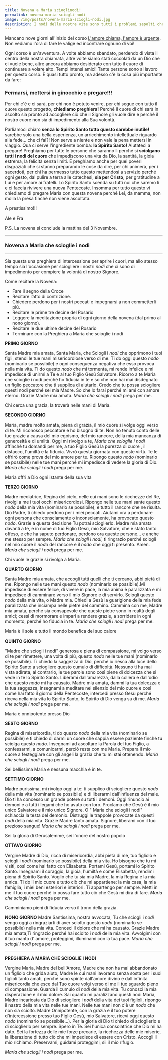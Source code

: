 ```yaml
---
title: Novena a Maria scioglinodi!
permalink: novena-maria-sciogli-nodi
image: /img/posts/novena-maria-sciogli-nodi.jpg
description: I nodi delle nostre vite sono tutti i problemi sepolti che portiamo avanti negli anni, che non sappiamo come risolvere, ma che ci impediscono di accogliere pienamente la chiamata che il Signore oggi stesso ci fa. La preghiera e l'abbandono sono la cura!
---
```


Mancano nove giorni all'inizio del corso [L'amore chiama, l'amore è urgente](http://5p2p.it/l-amore-chiama-l-amore-e-urgente/). Non vediamo l'ora di fare le valige ed incontrare ognuno di voi!

Ogni corso è un'avventura. A volte abbiamo sbandato, perdendo di vista il centro della nostra chiamata, altre volte siamo stati coccolati da un Dio che ci vuole bene, altre ancora abbiamo desiderato con tutto il cuore di continuare a volare alto. Tempi intensi amici! Tante persone sono al lavoro per questo corso. È quasi tutto pronto, ma adesso c'è la cosa più importante da fare:

### Fermarsi, mettersi in ginocchio e pregare!!!

Per chi c'è e ci sarà, per chi non è potuto venire, per chi segue con tutto il cuore  questo progetto, **chiediamo preghiera!** Perché il cuore di chi sarà in ascolto sia pronto ad accogliere ciò che il Signore gli vuole dire e perché il nostro cuore non sia di impedimento alla Sua volontà.

Parliamoci chiaro **senza lo Spirito Santo tutto questo sarebbe inutile!** sarebbe solo una bella esperienza, un arricchimento intellettuale riguardo alla fede... che ci fai?! Non serve a niente e non vale la pena mettersi in viaggio. Qua ci serve l'ingrediente bomba: **lo Spirito Santo!** Aiutateci a pregare! Preghiamo per tutte le persone che saranno lì  perché si **sciolgano tutti i nodi del cuore** che impediscono una vita da Dio, la santità, la gioia estrema, la felicità senza limiti. E preghiamo anche per quei poveri disgraziati che si stanno preparando le cose da dire, per chi animerà, per i sacerdoti, per chi ha permesso tutto questo mettendosi a servizio perché ogni gesto, dal pulire a terra alle catechesi, **sia per Cristo**, per gratitudine a Lui e per amore ai fratelli. Lo Spirito Santo scenda su tutti noi che saremo lì e ci faccia rivivere una nuova Pentecoste. Insomma per tutto questo vi chiediamo di pregare Maria con questa novena perché Lei, da mamma, non molla la presa finché non viene ascoltata.

A prestissimo!!!

Ale e Fra

P.S. La novena si conclude la mattina del 3 Novembre.

---

### Novena a Maria che scioglie i nodi

---

Sia questa una preghiera di intercessione per aprire i cuori, ma allo stesso tempo sia l'occasione per sciogliere i nostri _nodi_ che ci sono di impedimento per compiere la volontà di nostro Signore.

Come recitare la Novena:

- Fare il segno della Croce
- Recitare l’atto di contrizione.
- Chiedere perdono per i nostri peccati e impegnarsi a non commetterli più.
- Recitare le prime tre decine del Rosario
- Leggere la meditazione propria di ogni giorno della novena (dal primo al nono giorno).
- Recitare le due ultime decine del Rosario
- Terminare con la Preghiera a Maria che scioglie i nodi

**PRIMO GIORNO**

Santa Madre mia amata, Santa Maria, che Sciogli i _nodi_ che opprimono i tuoi figli, stendi le tue mani misericordiose verso di me. Ti do oggi questo _nodo_ (nominarlo se possibile) e ogni conseguenza negativa che esso provoca nella mia vita. Ti do questo _nodo_ che mi tormenta, mi rende infelice e mi impedisce di unirmi a Te e al tuo Figlio Gesù Salvatore. Ricorro a te Maria che scioglie i nodi perché ho fiducia in te e so che non hai mai disdegnato un figlio peccatore che ti supplica di aiutarlo. Credo che tu possa sciogliere questi nodi perché sei mia Madre. So che lo farai perché mi ami con amore eterno. Grazie Madre mia amata. _Maria che sciogli i nodi_ prega per me.

Chi cerca una grazia, la troverà nelle mani di Maria.

**SECONDO GIORNO**

Maria, madre molto amata, piena di grazia, il mio cuore si volge oggi verso di te. Mi riconosco peccatore e ho bisogno di te. Non ho tenuto conto delle tue grazie a causa del mio egoismo, del mio rancore, della mia mancanza di generosità e di umiltà.
Oggi mi rivolgo a te, _Maria che scioglie i nodi_ affinché tu domandi per me, a tuo Figlio Gesù la purezza di cuore , il distacco, l'umiltà e la fiducia. Vivrò questa giornata con queste virtù. Te le offrirò come prova del mio amore per te. Ripongo questo _nodo_ (nominarlo se possibile) nelle tue mani perché mi impedisce di vedere la gloria di Dio.
_Maria che sciogli i nodi_ prega per me.

Maria offri a Dio ogni istante della sua vita

**TERZO GIORNO**

Madre mediatrice, Regina del cielo, nelle cui mani sono le ricchezze del Re, rivolgi a me i tuoi occhi misericordiosi. Ripongo nelle tue mani sante questo _nodo_ della mia vita (nominarlo se possibile), e tutto il rancore che ne risulta. Dio Padre, ti chiedo perdono per i miei peccati. Aiutami ora a perdonare ogni persona che consciamente o inconsciamente, ha provocato questo _nodo_. Grazie a questa decisione Tu potrai scioglierlo. Madre mia amata davanti a te, e in nome di tuo Figlio Gesù, mio Salvatore, che è stato tanto offeso, e che ha saputo perdonare, perdono ora queste persone... e anche me stesso per sempre. _Maria che sciogli i nodi_, ti ringrazio perché sciogli nel mio cuore il _nodo_ del rancore e il _nodo_ che oggi ti presento. Amen.
_Maria che sciogli i nodi_ prega per me.

Chi vuole le grazie si rivolga a Maria.

**QUARTO GIORNO**

Santa Madre mia amata, che accogli tutti quelli che ti cercano, abbi pietà di me. Ripongo nelle tue mani questo _nodo_ (nominarlo se possibile).Mi impedisce di essere felice, di vivere in pace, la mia anima è paralizzata e mi impedisce di camminare verso il mio Signore e di servirlo. Sciogli questo _nodo_ della mia vita, o Madre mia. Chiedi a Gesù la guarigione della mia fede paralizzata che inciampa nelle pietre del cammino. Cammina con me, Madre mia amata, perché sia consapevole che queste pietre sono in realtà degli amici; cessi di mormorare e impari a rendere grazie, a sorridere in ogni momento, perché ho fiducia in te.
_Maria che sciogli i nodi_ prega per me.

Maria è il sole e tutto il mondo benefica del suo calore

**QUINTO GIORNO**

"Madre che sciogli i nodi" generosa e piena di compassione, mi volgo verso di te per rimettere, una volta di più, questo _nodo_ nelle tue mani (nominarlo se possibile). Ti chiedo la saggezza di Dio, perché io riesca alla luce dello Spirito Santo a sciogliere questo cumulo di difficoltà. Nessuno ti ha mai vista adirata, al contrario, le tue parole sono così piene di dolcezza che si vede in te lo Spirito Santo. Liberami dall'amarezza, dalla collera e dall'odio che questo _nodo_ mi ha causato. Madre mia amata, dammi la tua dolcezza e la tua saggezza, insegnami a meditare nel silenzio del mio cuore e così come hai fatto il giorno della Pentecoste, intercedi presso Gesù perché riceva nella mia vita lo Spirito Santo, lo Spirito di Dio venga su di me.
_Maria che sciogli i nodi_ prega per me.

Maria è onnipotente presso Dio

**SESTO GIORNO**

Regina di misericordia, ti do questo _nodo_ della mia vita (nominarlo se possibile) e ti chiedo di darmi un cuore che sappia essere paziente finché tu sciolga questo _nodo_. Insegnami ad ascoltare la Parola del tuo Figlio, a confessarmi, a comunicarmi, perciò resta con me Maria. Prepara il mio cuore a festeggiare con gli angeli la grazia che tu mi stai ottenendo.
_Maria che sciogli i nodi_ prega per me.

Sei bellissima Maria e nessuna macchia è in te.

**SETTIMO GIORNO**

Madre purissima, mi rivolgo oggi a te: ti supplico di sciogliere questo _nodo_ della mia vita
(nominarlo se possibile) e di liberarmi dall'influenza del male. Dio ti ha concesso un grande potere su tutti i demoni. Oggi rinuncio ai demoni e a tutti i legami che ho avuto con loro. Proclamo che Gesù è il mio unico Salvatore e il mio unico Signore. O " Maria che sciogli i nodi" schiaccia la testa del demonio. Distruggi le trappole provocate da questi _nodi_ della mia vita. Grazie Madre tanto amata. Signore, liberami con il tuo prezioso sangue!
_Maria che sciogli i nodi_ prega per me.

Sei la gloria di Gerusalemme, sei l'onore del nostro popolo

**OTTAVO GIORNO**

Vergine Madre di Dio, ricca di misericordia, abbi pietà di me, tuo figliolo e sciogli i _nodi_ (nominarlo se possibile) della mia vita. Ho bisogno che tu mi visiti, così come hai fatto con Elisabetta. Portami Gesù, portami lo Spirito Santo. Insegnami il coraggio, la gioia, l'umiltà e come Elisabetta, rendimi piena di Spirito Santo. Voglio che tu sia mia Madre, la mia Regina e la mia amica. Ti do il mio cuore e tutto ciò che mi appartiene: la mia casa, la mia famiglia, i miei beni esteriori e interiori. Ti appartengo per sempre. Metti in me il tuo cuore perché io possa fare tutto ciò che Gesù mi dirà di fare.
_Maria che sciogli i nodi_ prega per me.

Camminiamo pieni di fiducia verso il trono della grazia.

**NONO GIORNO**
Madre Santissima, nostra avvocata, Tu che sciogli i _nodi_ vengo oggi a ringraziarti di aver sciolto questo _nodo_ (nominarlo se possibile) nella mia vita. Conosci il dolore che mi ha causato. Grazie Madre mia amata,Ti ringrazio perché hai sciolto i _nodi_ della mia vita. Avvolgimi con il tuo manto d' amore, proteggimi, illuminami con la tua pace.
_Maria che sciogli i nodi_ prega per me.

---

**PREGHIERA A MARIA CHE SCIOGLIE I NODI**

Vergine Maria, Madre del bell'Amore, Madre che non ha mai abbandonato un figliolo che grida aiuto, Madre le cui mani lavorano senza sosta per i suoi figlioli tanto amati, perché sono spinte dall'amore divino e dall'infinita misericordia che esce dal Tuo cuore volgi verso di me il tuo sguardo pieno di compassione. Guarda il cumulo di _nodi_ della mia vita.
Tu conosci la mia disperazione e il mio dolore. Sai quanto mi paralizzano questi nodi Maria, Madre incaricata da Dio di sciogliere i _nodi_ della vita dei tuoi figlioli, ripongo il nastro della mia vita nelle tue mani. Nelle tue mani non c'è un _nodo_ che non sia sciolto.
Madre Onnipotente, con la grazia e il tuo potere d'intercessione presso tuo Figlio Gesù, mio Salvatore, ricevi oggi questo _nodo_ (nominarlo se possibile...). Per la gloria di Dio ti chiedo di scioglierlo e di scioglierlo per sempre. Spero in Te.
Sei l'unica consolatrice che Dio mi ha dato. Sei la fortezza delle mie forze precarie, la ricchezza delle mie miserie, la liberazione di tutto ciò che mi impedisce di essere con Cristo.
Accogli il mio richiamo. Preservami, guidami proteggimi, sii il mio rifugio.

_Maria che sciogli i nodi_ prega per me.
